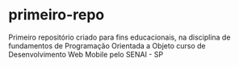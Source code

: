 # primeiro-repo
Primeiro repositório criado para fins educacionais, na disciplina de fundamentos de Programação Orientada a Objeto curso de Desenvolvimento Web Mobile pelo SENAI - SP
